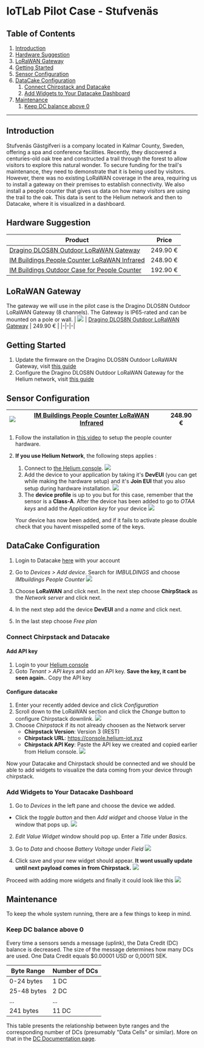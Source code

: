 
# IoTLab Pilot Case - Stufvenäs

## Table of Contents
1. [Introduction](#introduction)
2. [Hardware Suggestion](#hardware-suggestion)
3. [LoRaWAN Gateway](#lorawan-gateway)
4. [Getting Started](#getting-started)
5. [Sensor Configuration](#sensor-configuration)
6. [DataCake Configuration](#datacake-configuration)
    1. [Connect Chirpstack and Datacake](#connect-chirpstack-and-datacake)
    2. [Add Widgets to Your Datacake Dashboard](#add-widgets-to-your-datacake-dashboard)
7. [Maintenance](#maintenance)
    1. [Keep DC balance above 0](#keep-dc-balance-above-0)
---

## Introduction
Stufvenäs Gästgifveri is a company located in Kalmar County, Sweden, offering a spa and conference facilities. Recently, they discovered a centuries-old oak tree and constructed a trail through the forest to allow visitors to explore this natural wonder. To secure funding for the trail's maintenance, they need to demonstrate that it is being used by visitors. However, there was no existing LoRaWAN coverage in the area, requiring us to install a gateway on their premises to establish connectivity. We also install a people counter that gives us data on how many visitors are using the trail to the oak. This data is sent to the Helium network and then to Datacake, where it is visualized in a dashboard. 

## Hardware Suggestion

| Product                                                                                                                                                                                                                      | Price    |
| ---------------------------------------------------------------------------------------------------------------------------------------------------------------------------------------------------------------------------- | -------- |
| [Dragino DLOS8N Outdoor LoRaWAN Gateway](https://iot-shop.de/en/shop/dragino-dlos8n-outdoor-lorawan-gateway-5841?category=7&search=LoRaWAN+Gateway#attr=17051,20022,6145,20023,14699)                                       | 249.90 € |
| [IM Buildings People Counter LoRaWAN Infrared](https://iot-shop.de/en/shop/im-buildings-people-counter-lorawan-infrared-4735?search=counter&order=name+asc#attr=23729,1177,20464,21806,18727,18728,18729,21807,21805,14505) | 248.90 € |
| [IM Buildings Outdoor Case for People Counter](https://iot-shop.de/en/shop/imb-ib002-002-00-im-buildings-outdoor-case-for-people-counter-5166?search=counter&order=name+asc#attr=23332)                                     | 192.90 € |

## LoRaWAN Gateway

The gateway we will use in the pilot case is the Dragino DLOS8N Outdoor LoRaWAN Gateway (8 channels). The Gateway is IP65-rated and can be mounted on a pole or wall.
| ![](./assets/lorawan_gateway.png) | [Dragino DLOS8N Outdoor LoRaWAN Gateway](https://iot-shop.de/en/shop/dragino-dlos8n-outdoor-lorawan-gateway-5841?category=7&search=LoRaWAN+Gateway#attr=17051,20022,6145,20023,14699) | 249.90 € |
|-|-|-|

## Getting Started
1. Update the firmware on the Dragino DLOS8N Outdoor LoRaWAN Gateway, visit [this guide](https://github.com/iot-lnu/iotlab-pilotcase-hasselo/blob/main/firmware.md)
2. Configure the Dragino DLOS8N Outdoor LoRaWAN Gateway for the Helium network, visit [this guide](https://github.com/iot-lnu/iotlab-pilotcase-hasselo/blob/main/helium.md)

## Sensor Configuration
| ![](./assets/IM-Buildings_People_Counter.jpg) | [IM Buildings People Counter LoRaWAN Infrared](https://iot-shop.de/en/shop/im-buildings-people-counter-lorawan-infrared-4735?search=counter&order=name+asc#attr=23729,1177,20464,21806,18727,18728,18729,21807,21805,14505) | 248.90 € |
|-|-|-|
1. Follow the installation in [this video](https://www.youtube.com/watch?v=m08ACak8ySE) to setup the people counter hardware.
2. **If you use Helium Network**, the following steps applies : 
   1. Connect to [the Helium console](https://console.helium-iot.xyz/front/).
![](./assets/heliumConfig/add_device.png)
   2. Add the device to your application by taking it's **DevEUI** (you can get while making the hardware setup) and it's **Join EUI** that you also setup during hardware installation.
![](./assets/heliumConfig/device_config.png)
   3. The **device profile** is up to you but for this case, remember that the sensor is a **Class-A**.
    After the device has been added to go to *OTAA keys* and add the *Application key* for your device
    ![](./assets/apps_key.png)

    Your device has now been added, and if it fails to activate please double check that you havent misspelled some of the keys.

## DataCake Configuration
1. Login to Datacake [here](https://app.datacake.de/) with your account
2. Go to *Devices > Add device*. Search for *IMBULDINGS* and choose *IMbuildings People Counter* 
![](./assets/add_device.png)

3. Choose **LoRaWAN** and click next. In the next step choose **ChirpStack** as the *Network server* and click next.
4. In the next step add the device **DevEUI** and a *name* and click next.
5. In the last step choose *Free plan*

### Connect Chirpstack and Datacake
#### Add API key
1. Login to your [Helium console](https://console.helium-iot.xyz/)
2. Goto *Tenant > API keys* and add an API key. **Save the key, it cant be seen again.**. Copy the API key

#### Configure datacake
1. Enter your recently added device and click *Configuration*
2. Scroll down to the LoRaWAN section and click the *Change* button to configure Chirpstack downlink.
![](./assets/downlink_helium.png)
3. Choose *Chirpstack* if its not already choosen as the Network server
   - **Chirpstack Version**: Version 3 (REST)
   - **Chirpstack URL**: https://console.helium-iot.xyz
   - **Chirpstack API Key**: Paste the API key we created and copied earlier from Helium console.
![](./assets/config_downlink2.png)

Now your Datacake and Chirpstack should be connected and we should be able to add widgets to visualize the data coming from your device through chirpstack.

### Add Widgets to Your Datacake Dashboard
1. Go to *Devices* in the left pane and choose the device we added.
- Click the *toggle button* and then *Add widget* and choose *Value* in the window that pops up. 
![](./assets/toogle.png)

2. *Edit Value Widget* window should pop up. Enter a *Title* under *Basics*. 
3. Go to *Data* and choose *Battery Voltage* under *Field*
![](./assets/add_widget.png)

3. Click save and your new widget should appear. **It wont usually update until next payload comes in from Chirpstack.**
![](./assets/bv.png)

Proceed with adding more widgets and finally it could look like this
![](./assets/dash.png)

## Maintenance

To keep the whole system running, there are a few things to keep in mind.

### Keep DC balance above 0

Every time a sensors sends a message (uplink), the Data Credit (DC) balance is decreased. The size of the message determines how many DCs are used. One Data Credit equals $0.00001 USD or 0,00011 SEK.

| Byte Range  | Number of DCs |
| ----------- | ------------- |
| 0-24 bytes  | 1 DC          |
| 25-48 bytes | 2 DC          |
| ...         | ...           |
| 241 bytes   | 11 DC         |

This table presents the relationship between byte ranges and the corresponding number of DCs (presumably "Data Cells" or similar). More on that in the [DC Documentation page](https://docs.helium.com/tokens/data-credit/).
